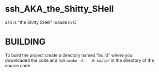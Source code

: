 # ssh_AKA_the_Shitty_SHell
ssh is "the Shitty SHell" maade in C

# BUILDING
To build the project create a directory named "build" where you downloaded the code and run `cmake -S . -B build/` in the directory of the source code 
